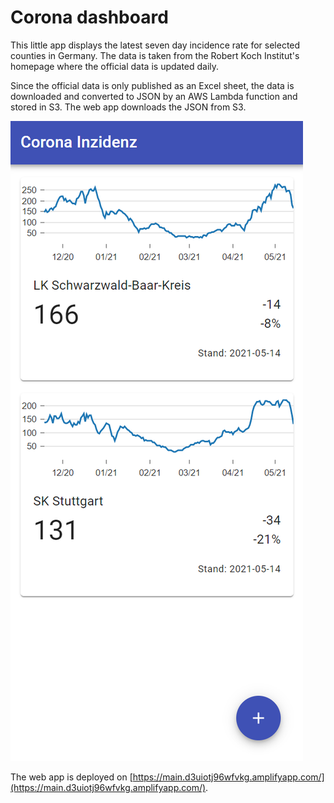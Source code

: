 # Corona dashboard

This little app displays the latest seven day incidence rate for selected counties in Germany.
The data is taken from the Robert Koch Institut's homepage where the official data is updated daily.

Since the official data is only published as an Excel sheet, the data is downloaded and converted to
JSON by an AWS Lambda function and stored in S3. The web app downloads the JSON from S3.

![Screenshot](screenshot.png)

The web app is deployed on [https://main.d3uiotj96wfvkg.amplifyapp.com/](https://main.d3uiotj96wfvkg.amplifyapp.com/).